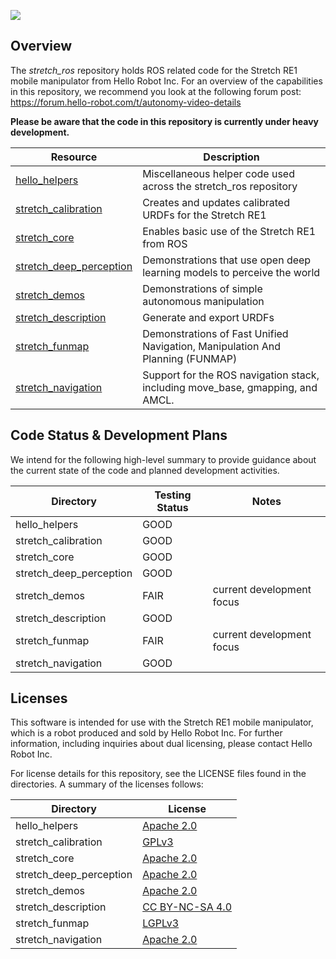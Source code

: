 ![](./images/banner.png)

## Overview

The *stretch_ros* repository holds ROS related code for the Stretch RE1 mobile manipulator from Hello Robot Inc. For an overview of the capabilities in this repository, we recommend you look at the following forum post: https://forum.hello-robot.com/t/autonomy-video-details

**Please be aware that the code in this repository is currently under heavy development.**


| Resource                                                     | Description                                                  |
| ------------------------------------------------------------ | ------------------------------------------------------------ |
[hello_helpers](https://github.com/hello-robot/stretch_ros/blob/master/hello_helpers/README.md) | Miscellaneous helper code used across the stretch_ros repository
[stretch_calibration](https://github.com/hello-robot/stretch_ros/tree/master/stretch_calibration/README.md) | Creates and updates calibrated URDFs for the Stretch RE1
[stretch_core](https://github.com/hello-robot/stretch_ros/tree/master/stretch_core/README.md) | Enables basic use of the Stretch RE1 from ROS
[stretch_deep_perception](https://github.com/hello-robot/stretch_ros/blob/master/stretch_deep_perception/README.md) | Demonstrations that use open deep learning models to perceive the world
[stretch_demos](https://github.com/hello-robot/stretch_ros/tree/master/stretch_demos/README.md) | Demonstrations of simple autonomous manipulation
[stretch_description](https://github.com/hello-robot/stretch_ros/blob/master/stretch_description/README.md) | Generate and export URDFs
[stretch_funmap](https://github.com/hello-robot/stretch_ros/blob/master/stretch_funmap/README.md) | Demonstrations of Fast Unified Navigation, Manipulation And Planning (FUNMAP)
[stretch_navigation](https://github.com/hello-robot/stretch_ros/blob/master/stretch_navigation/README.md) | Support for the ROS navigation stack, including move_base, gmapping, and AMCL.



## Code Status & Development Plans

We intend for the following high-level summary to provide guidance about the current state of the code and planned development activities.

Directory | Testing Status | Notes
--- | --- | ---
hello_helpers | GOOD |
stretch_calibration | GOOD |
stretch_core | GOOD |
stretch_deep_perception | GOOD |
stretch_demos | FAIR | current development focus
stretch_description | GOOD |
stretch_funmap | FAIR | current development focus
stretch_navigation | GOOD |

## Licenses

This software is intended for use with the Stretch RE1 mobile manipulator, which is a robot produced and sold by Hello Robot Inc. For further information, including inquiries about dual licensing, please contact Hello Robot Inc.

For license details for this repository, see the LICENSE files found in the directories. A summary of the licenses follows:

Directory | License
--- | ---
hello_helpers | [Apache 2.0](http://www.apache.org/licenses/LICENSE-2.0)
stretch_calibration | [GPLv3](https://www.gnu.org/licenses/gpl-3.0.html)
stretch_core | [Apache 2.0](http://www.apache.org/licenses/LICENSE-2.0)
stretch_deep_perception | [Apache 2.0](http://www.apache.org/licenses/LICENSE-2.0)
stretch_demos | [Apache 2.0](http://www.apache.org/licenses/LICENSE-2.0)
stretch_description | [CC BY-NC-SA 4.0](https://creativecommons.org/licenses/by-nc-sa/4.0/)
stretch_funmap | [LGPLv3](https://www.gnu.org/licenses/lgpl-3.0.en.html)
stretch_navigation | [Apache 2.0](http://www.apache.org/licenses/LICENSE-2.0)

